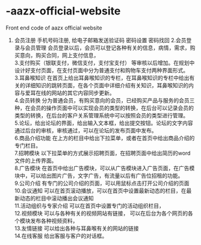 # -aazx-official-website
Front end code of  aazx official website
1. 会员注册
  手机号码注册, 给电子邮箱发送验证码
  密码设置
  密码找回
2.会员登录与会员管理
  会员登录以后，会员可以登记各种有关的信息，病情，需求，购买意向，购买合同，网上支付信息，<br>
3.支付购买（银联支付，微信支付，支付宝支付） 等审核以后增加。在规划中设计好支付页面，在支付页面中分为普通支付和购物车支付两种界面形式。<br>
3.耳鼻喉知识  在首页上给出耳鼻喉知识的专栏，在耳鼻喉知识的专栏中给出有关的详细知识的跳转页面，在各个页面中详细介绍有关知识，耳鼻喉知识的内容与爱耳在线的网站的其它内容同步更新。<br>
4.会员转换  分为普通会员，有购买意向的会员，已经购买产品与服务的会员三种，在会员的操作页面中可以实现会员的类型的转换，在后台可以记录会员的类型的转换，在后台的客户关系管理系统中可以按照会员的类型进行管理。<br>
5.论坛，给出论坛的界面，给出输入文本框，给出提交按钮。论坛的文字内容通过后台的审核，审核通过，可以在论坛的发布页面中发布。<br>
6.商品介绍功能  在上方的栏目中给出下拉菜单，或者在首页中给出商品介绍的专门栏目。<br>
7.招聘模块  以下拉菜单的方式展示招聘页面，在招聘页面中给出简历的word文件的上传界面。<br>
8.广告模块  在首页中给出广告模块，可以从广告模块进入广告页面，在广告模块中，可以给出图片广告，文字广告，有流量以后有广告位招租的功能。<br>
9.公司介绍  有专门的公司介绍的页面，可以用鼠标点击打开公司介绍的页面<br>
10.会议通知  可以在首页滚动播放，可以在首页中设置最新动态的栏目，在最新动态的栏目中滚动播出会议通知<br>
11.活动组织与专家介绍  可以在首页中设置专门的活动组织栏目，<br>
12.视频模块  可以与各种有关的视频网站有链接， 可以在后台为各个网页的各个模块发布各种视频资料，  <br> 
13.友情链接  可以给出各种与耳鼻喉有关的网站的链接<br>
14.在线客服   给出客服与客户的对话框。   <br>
